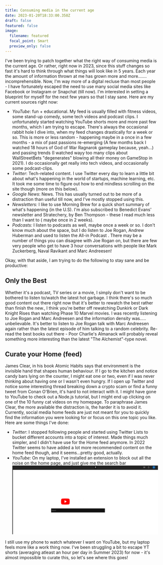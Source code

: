 ```yaml
---
title: Consuming media in the current age
date: 2023-01-20T18:33:00.358Z
draft: false
featured: false
image:
  filename: featured
  focal_point: Smart
  preview_only: false
---
```

I've been trying to patch together what the right way of consuming media is the current age. Or rather, right now in 2023, since this stuff changes so fast it's hard to think through what things will look like in 5 years. Each year the amount of information thrown at me has grown more and more....... incomprehensible. Now, I'm way more of a digital recluse than most people -  I have fortunately escaped the need to use many social media sites like Facebook or Instagram or Snapchat (till now). I'm interested in setting a blueprint for myself for the next few years so that I stay sane. Here are my current sources right now:

* *YouTube*: fun + educational. My feed is usually filled with fitness videos, some stand-up comedy, some tech videos and podcast clips. I unfortunately started watching YouTube shorts more and more past few months, which I am trying to escape. There's always the occasional rabbit hole I dive into, when my feed changes drastically for a week or so. This is more or less random - happening maybe in a once in a few months - a mix of past passions re-emerging (A few months back I watched 18 hours of God of War Ragnarok gameplay because, yeah...) and passing trends (I watched wayy too many clips about WallStreetBets "degenerates" blowing all their money on GameStop in 2021).  I do occasionally get really into tech videos, and occasionally some podcast-clips.
* *Twitter*: Tech-related content. I use Twitter every day to learn a little bit about what's happening in the world of startups, machine learning, etc. It took me some time to figure out how to end mindless scrolling on the site though (more on this below). 
* *Google News*: News. This has usually turned out to be more of a distraction than useful till now, and I've mostly stopped using this.
* *Newsletters:* I like to use Morning Brew for a quick short summary of what's happening (in the U.S). I'm also subscribed to Benedict Evans' newsletter and Stratechery, by Ben Thompson - these I read much less than I want to ( maybe once in 2 weeks). 
* *Podcasts:*  I listen to podcasts as well, maybe once a week or so. I don't know much about the space, but I do listen to Joe Rogan, Andrew Huberman and used to listen the All-in Podcast . There may be a number of things you can disagree with Joe Rogan on, but there are few very people who get to have 3 hour conversations with people like Mark Zuckerberg, Naval Ravikant and Marc Andreesen! 



Okay, with that aside, I am trying to do the following to stay sane and be productive: 



## **Only the Best**

Whether it's a podcast, TV series or a movie, I simply don't want to be bothered to listen to/watch the latest hot garbage. I think there's so much good content out there right now that it's better to rewatch the best rather than finish the new., I think you're better off rewatching Dunkirk or Dark Knight Rises than watching Phase 10 Marvel movies. I was recently listening to Joe Rogan and Marc Andreesen and the information density was..... unbelievable. It's better to listen to Joe Rogan talk with Marc Andreesen again rather than the latest episode of him talking to a random celebrity. Re-read the best books out there - Poor Charlie's Almanack will probably reveal something more interesting than the latest "The Alchemist"-type novel.

## **Curate your Home (feed)** 

James Clear, in his book Atomic Habits says that environment is the invisible hand that shapes human behaviour. If I go to the kitchen and notice candy bars lying on the counter, I might eat one or two, even if I was never thinking about having one or I wasn't even hungry. If I open up Twitter and notice some interesting thread breaking down a crypto scam or find a funny tweet from Conan O'Brien, it's hard to not interact with it. I might have gone to YouTube to check out a Node.js tutorial, but I might end up clicking on one of the 10 funny cat videos on my homepage. To paraphrase James Clear, the more available the distraction is, the harder it is to avoid it. Currently, social media home feeds are just not meant for you to quickly find the information you were looking for or focus on this one topic you like. Here are some things I've done:

* *Twitter*: I stopped following people and started using Twitter Lists to bucket different accounts into a topic of interest. Made things much simpler, and I didn't have use for the Home feed anymore. In 2022 Twitter seems to have added a lot more recommended content on the home feed though, and it seems...pretty good, actually. 
* *YouTube:* On my laptop, I've installed an extension to block out all the noise on the home page, and just give me the search bar
![](youtube_search.png)

I still use my phone to watch whatever I want on YouTube, but my laptop feels more like a work thing now. I've been struggling a bit to escape YT shorts (averaging atleast an hour per day in Summer 2023) for now - it's almost impossible to curate this, so let's see where this goes!

